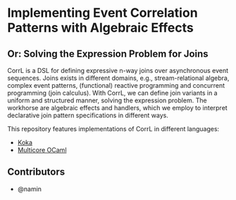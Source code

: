 # Implementing Event Correlation Patterns with Algebraic Effects
## Or: Solving the Expression Problem for Joins

CorrL is a DSL for defining expressive n-way joins over asynchronous
event sequences. Joins exists in different domains, e.g.,
stream-relational algebra, complex event patterns, (functional)
reactive programming and concurrent programming (join calculus).  With
CorrL, we can define join variants in a uniform and structured manner,
solving the expression problem.  The workhorse are algebraic effects
and handlers, which we employ to interpret declarative join pattern
specifications in different ways.

This repository features implementations of CorrL in different languages:

* [Koka](https://github.com/koka-lang/koka)
* [Multicore OCaml](https://github.com/ocamllabs/ocaml-multicore)

## Contributors

* @namin

